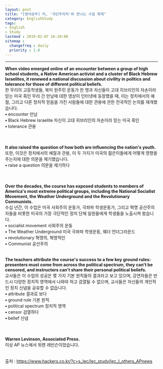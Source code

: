 ```yaml
---
layout: post
title: "[영어공부] 미, '극단주의자'와 만나는 수업 화제"
category: EnglishStudy
tags:
- English
- Study
lastmod : 2019-02-07 16:10:00
sitemap :
  changefreq : daily
  priority : 1.0
---
```


***

<!--미리보기-->
<span class="style1"><strong>When  video emerged online of an encounter between a group of high school students, a  Native American activist and a cluster of Black Hebrew Israelites, it renewed a  national discussion about civility in politics and tolerance for those of  different political beliefs.<br>
</strong></span>한 무리의 고등학생들, 북미 원주민 운동가 한 명과 자신들이 고대 히브리인의 자손이라 믿는 미국 흑인 무리 간 만남에 대한 영상이  인터넷에 등장했을 때, 이는 정치에서의 예절, 그리고 다른  정치적 믿음을 가진 사람들에 대한 관용에 관한 전국적인 논의를 재개했습니다.<span class="style9"><br>
</span> <span class="style15"><strong class="style15">• </strong>encounter  만남&nbsp;&nbsp; <br>
<strong class="style15">• </strong>Black Hebrew  Israelite 자신이 고대  히브리인의 자손이라 믿는 미국 흑인</span><span class="style15"><br>
<strong class="style15">• </strong>tolerance  관용</span><span class="style15"><br>
</span><br><span class="style15"><br></span><br>
<span class="style1"><strong>It  also raised the question of how both are influencing the nation's youth.<br>
</strong></span>또한, 이것은 정치에서의 예절과 관용, 이 두 가지가 미국의 젊은이들에게  어떻게 영향을 주는지에 대한 의문을 제기했습니다.<span class="style9"><br>
</span> <span class="style15"><strong class="style15">• </strong>raise  a question 의문을 제기하다<br>
</span><br><span class="style15"><br></span><br>
<span class="style1"><strong>Over  the decades, the course has exposed students to members of America's most  extreme political groups, including the National Socialist Movement, the  Weather Underground and the Revolutionary Communists.<br>
</strong></span>수십 년간, 이 수업은 미국 사회주의 운동가, 극좌파 학생운동가, 그리고 혁명 공산주의자들을 비롯한 미국의 가장 극단적인 정치 단체 일원들에게 학생들을 노출시켜 왔습니다. <span class="style9"><br>
</span> <span class="style15"><strong class="style15">• </strong>socialist  movement 사회주의 운동<br>
<strong class="style15">• </strong>The  Weather Underground 미국 극좌파  학생운동, 웨더 언더그라운드</span><span class="style9"><br>
</span> <span class="style15"><strong class="style15">• </strong>revolutionary  혁명의, 혁명적인<br>
<strong class="style15">•</strong> Communist  공산주의</span><br><span class="style15"><br></span><br>
<span class="style1"><strong>The  teachers attribute the course's success to a few key ground rules: presenters  must come from across the political spectrum, they can't be censored, and  instructors can't share their personal political beliefs.<br>
</strong></span>교사들은 이  수업의 성공은 몇 가지 기본 원칙들의 결과라고 보고 있으며, 강연자들은 반드시 다양한 정치적 영역에서  나와야 하고 검열될 수 없으며, 교사들은 자신들의 개인적인 정치 신념을 공유할 수 없습니다.<span class="style9"><br>
</span> <span class="style15"><strong class="style15">• </strong>attribute  결과로 보다<br>
<strong class="style15">• </strong>ground  rule 기본 원칙</span><span class="style9"><br>
</span> <span class="style15"><strong class="style15">• </strong>political  spectrum 정치적 영역<br>
<strong class="style15">• </strong>censor  검열하다</span><span class="style9"><br>
</span> <span class="style15"><strong class="style15">• </strong>belief  신념<br>
</span><br><span class="style15"><br></span><br>
<span class="style1"><strong>Warren  Levinson, Associated Press.<br>
</strong></span>이상 AP 뉴스에서 워렌 레빈슨이었습니다.<br>
<span class="style9"><br>
</span><br>
출처 : https://www.hackers.co.kr/?c=s_lec/lec_study/lec_I_others_APnews
